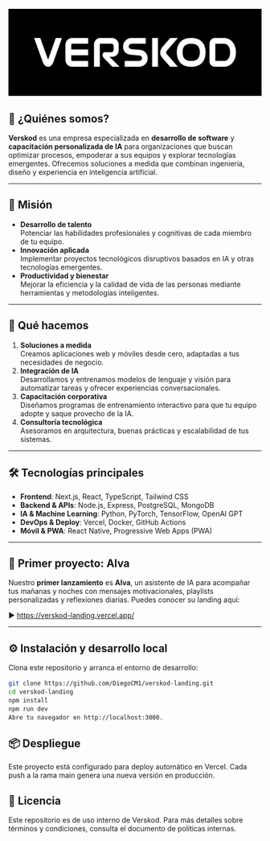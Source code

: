![Verskod Logo](public/images/logo.jpg)

## 📖 ¿Quiénes somos?

**Verskod** es una empresa especializada en **desarrollo de software** y **capacitación personalizada de IA** para organizaciones que buscan optimizar procesos, empoderar a sus equipos y explorar tecnologías emergentes. Ofrecemos soluciones a medida que combinan ingeniería, diseño y experiencia en inteligencia artificial.

---

## 🎯 Misión

- **Desarrollo de talento**  
  Potenciar las habilidades profesionales y cognitivas de cada miembro de tu equipo.  
- **Innovación aplicada**  
  Implementar proyectos tecnológicos disruptivos basados en IA y otras tecnologías emergentes.  
- **Productividad y bienestar**  
  Mejorar la eficiencia y la calidad de vida de las personas mediante herramientas y metodologías inteligentes.

---

## 🚀 Qué hacemos

1. **Soluciones a medida**  
   Creamos aplicaciones web y móviles desde cero, adaptadas a tus necesidades de negocio.  
2. **Integración de IA**  
   Desarrollamos y entrenamos modelos de lenguaje y visión para automatizar tareas y ofrecer experiencias conversacionales.  
3. **Capacitación corporativa**  
   Diseñamos programas de entrenamiento interactivo para que tu equipo adopte y saque provecho de la IA.  
4. **Consultoría tecnológica**  
   Asesoramos en arquitectura, buenas prácticas y escalabilidad de tus sistemas.

---

## 🛠️ Tecnologías principales

- **Frontend**: Next.js, React, TypeScript, Tailwind CSS  
- **Backend & APIs**: Node.js, Express, PostgreSQL, MongoDB  
- **IA & Machine Learning**: Python, PyTorch, TensorFlow, OpenAI GPT  
- **DevOps & Deploy**: Vercel, Docker, GitHub Actions  
- **Móvil & PWA**: React Native, Progressive Web Apps (PWA)  

---

## 📂 Primer proyecto: Alva

Nuestro **primer lanzamiento** es **Alva**, un asistente de IA para acompañar tus mañanas y noches con mensajes motivacionales, playlists personalizadas y reflexiones diarias. Puedes conocer su landing aquí:

▶️ https://verskod-landing.vercel.app/

---

## ⚙️ Instalación y desarrollo local

Clona este repositorio y arranca el entorno de desarrollo:

```bash
git clone https://github.com/DiegoCM1/verskod-landing.git
cd verskod-landing
npm install
npm run dev
Abre tu navegador en http://localhost:3000.
```

## 📦 Despliegue
Este proyecto está configurado para deploy automático en Vercel. Cada push a la rama main genera una nueva versión en producción.

## 📄 Licencia
Este repositorio es de uso interno de Verskod. Para más detalles sobre términos y condiciones, consulta el documento de políticas internas.
